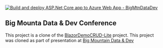 [![Build and deploy ASP.Net Core app to Azure Web App - BigMtnDataDev](https://github.com/dahln/BigMtnDataDev-Demo/actions/workflows/main_bigmtndatadev.yml/badge.svg)](https://github.com/dahln/BigMtnDataDev-Demo/actions/workflows/main_bigmtndatadev.yml)

## Big Mounta Data & Dev Conference
This project is a clone of the [BlazorDemoCRUD-Lite](https://github.com/dahln/BlazorDemoCRUD-Lite) project. This project was cloned as part of presentation at [Big Mountain Data & Dev](https://www.utahgeekevents.com/events/big-mountain-data-dev-2023/schedule)
